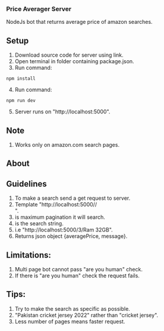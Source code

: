 ### Price Averager Server

NodeJs bot that returns average price of amazon searches.

## Setup

1. Download source code for server using link.
2. Open terminal in folder containing package.json.
3. Run command:

```
npm install
```

4. Run command:

```
npm run dev
```

5. Server runs on "http://localhost:5000".

## Note

1. Works only on amazon.com search pages.

## About

## Guidelines

1. To make a search send a get request to server.
2. Template "http://localhost:5000/<maxPage>/<search>".
3. <maxPage> is maximum pagination it will search.
4. <search> is the search string.
5. i.e "http://localhost:5000/3/Ram 32GB".
6. Returns json object {averagePrice, message}.

## Limitations:

1. Multi page bot cannot pass "are you human" check.
2. If there is "are you human" check the request fails.

## Tips:

1. Try to make the search as specific as possible.
2. "Pakistan cricket jersey 2022" rather than "cricket jersey".
3. Less number of pages means faster request.
